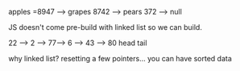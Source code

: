 apples =8947 --> grapes 
                    8742 --> pears 
                            372 --> null 


JS doesn't come pre-build with linked list so we can build.


22      --> 2 --> 77--> 6 --> 43 --> 80
head                                 tail    


why linked list?
resetting a few pointers...
you can have sorted data 